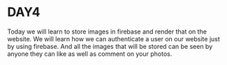 # DAY4

Today we will learn to store images in firebase and render that on the website. We will learn how we can authenticate a user on our website just by using firebase. And all the images that will be stored can be seen by anyone they can like as well as comment on your photos.
